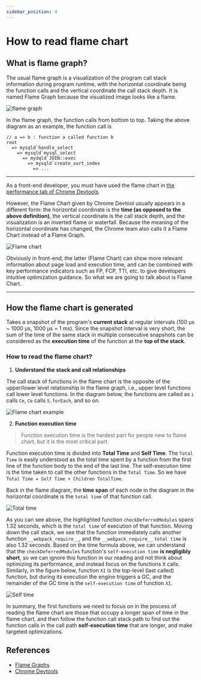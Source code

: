```yaml
---
sidebar_position: 4
---
```


# How to read flame chart

## What is flame graph?

The usual flame graph is a visualization of the program call stack information during program runtime, with the horizontal coordinate being the function calls and the vertical coordinate the call stack depth. It is named Flame Graph because the visualized image looks like a flame.

![flame graph](/source/flame-graph.png)

In the flame graph, the function calls from bottom to top. Taking the above diagram as an example, the function call is

```
// a => b : function a called function b
root
  => mysqld`handle_select
    => mysqld`mysql_select
      => mydqld`JOIN::exec
        => mysqld`create_sort_index
          => ...
```

---

As a front-end developer, you must have used the flame chart in [the performance tab of Chrome Devtools](https://developer.chrome.com/docs/devtools/evaluate-performance/reference/).

However, the Flame Chart given by Chrome Devtool usually appears in a different form: the horizontal coordinate is the **time (as opposed to the above definition)**, the vertical coordinate is the call stack depth, and the visualization is an inverted flame or waterfall. Because the meaning of the horizontal coordinate has changed, the Chrome team also calls it a Flame Chart instead of a Flame Graph.

![Flame chart](/source/chrome-flamechart.jpg)

Obviously in front-end, the latter (Flame Chart) can show more relevant information about page load and execution time, and can be combined with key performance indicators such as FP, FCP, TTI, etc. to give developers intuitive optimization guidance. So what we are going to talk about is Flame Chart.

---

## How the flame chart is generated

Takes a snapshot of the program's **current stack** at regular intervals (100 μs ~ 1000 μs, 1000 μs = 1 ms). Since the snapshot interval is very short, the sum of the time of the same stack in multiple consecutive snapshots can be considered as the **execution time** of the function at the **top of the stack**.

### How to read the flame chart?

1. **Understand the stack and call relationships**

The call stack of functions in the flame chart is the opposite of the upper/lower level relationship in the flame graph, i.e., upper level functions call lower level functions.
In the diagram below, the functions are called as `i` calls `Ce`, `Ce` calls `S.forEach`, and so on.

![Flame chart example](/source/flamechart-top-down.png)

2. **Function execution time**

> Function execution time is the hardest part for people new to flame chart, but it is the most critical part.

Function execution time is divided into **Total Time** and **Self Time**.
The `Total Time` is easily understood as the total time spent by a function from the first line of the function body to the end of the last line. The self-execution time is the time taken to call the other functions in the `Total Time`.
So we have `Total Time = Self Time + Children TotalTime`.

Back in the flame diagram, the **time span** of each node in the diagram in the horizontal coordinate is the `total time` of that function call.

![Total time](/source/flamechart-total-time.png)

As you can see above, the highlighted function `checkDeferredModules` spans 1.32 seconds, which is the `total time` of execution of that function. Moving down the call stack, we see that the function immediately calls another function `__webpack_require__`, and the `__webpack_require__` `total time` is also 1.32 seconds. Based on the time formula above, we can understand that the `checkDeferredModules` function's `self-execution time` **is negligibly short**, so we can ignore this function in our reading and not think about optimizing its performance, and instead focus on the functions it calls.
Similarly, in the figure below, function `XI` is the top-level (last called) function, but during its execution the engine triggers a GC, and the remainder of the GC time is the `self-execution time` of function `XI`.

![Self time](/source/flamechart-self-time.png)

In summary, the first functions we need to focus on in the process of reading the flame chart are those that occupy a longer span of time in the flame chart, and then follow the function call stack path to find out the function calls in the call path **self-execution time** that are longer, and make targeted optimizations.

## References

- [Flame Graphs](http://www.brendangregg.com/flamegraphs.html)
- [Chrome Devtools](https://developer.chrome.com/docs/devtools/evaluate-performance/reference/)
